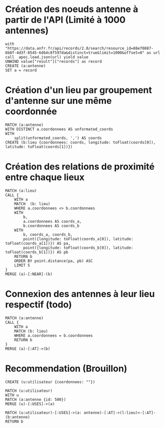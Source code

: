 # Création des noeuds antenne à partir de l'API (Limité à 1000 antennes)
```
with "https://data.anfr.fr/api/records/2.0/search/resource_id=88ef0887-6b0f-4d3f-8545-6d64c8f597da&distinct=true&limit=1000&offset=0" as url
call  apoc.load.json(url) yield value
UNWIND value["result"]["records"] as record
CREATE (a:antenne)
SET a = record
```

# Création d'un lieu par groupement d'antenne sur une même coordonnée
```
MATCH (a:antenne)
WITH DISTINCT a.coordonnees AS unformated_coords
WITH
    split(unformated_coords, ',') AS coords
CREATE (b:lieu {coordonnees: coords, longitude: toFloat(coords[0]), latitude: toFloat(coords[1])})
```

# Création des relations de proximité entre chaque lieux
```
MATCH (a:lieu)
CALL {
    WITH a
    MATCH  (b: lieu)
    WHERE a.coordonnees <> b.coordonnees
    WITH
        b,
        a.coordonnees AS coords_a,
        b.coordonnees AS coords_b
    WITH
        b, coords_a, coords_b,
        point({longitude: toFloat(coords_a[0]), latitude: toFloat(coords_a[1])}) AS pa,
        point({longitude: toFloat(coords_b[0]), latitude: toFloat(coords_b[1])}) AS pb
    RETURN b
    ORDER BY point.distance(pa, pb) ASC
    LIMIT 5
}
MERGE (a)-[:NEAR]-(b)
```

# Connexion des antennes à leur lieu respectif (todo)
```
MATCH (a:antenne)
CALL {
    WITH a
    MATCH (b: lieu)
    WHERE a.coordonnees = b.coordonnees
    RETURN b
}
MERGE (a)-[:AT]->(b)
```

# Recommendation (Brouillon)
```
CREATE (u:utilisateur {coordonnees: ""})

MATCH (u:utilisateur)
WITH u
MATCH (a:antenne {id: 500})
MERGE (u)-[:USES]->(a)

MATCH (u:utilisateur)-[:USES]->(a: antenne)-[:AT]->(l:lieu)<-[:AT]-(b:antenne)
RETURN b

```
